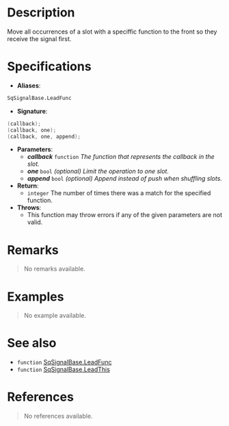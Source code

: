 # Description

Move all occurrences of a slot with a speciffic function to the front so they receive the signal first.

# Specifications

* **Aliases**:
```D
SqSignalBase.LeadFunc
```
* **Signature**:
```D
(callback);
(callback, one);
(callback, one, append);
```
* **Parameters**:
	* **_callback_** `function` *The function that represents the callback in the slot.*
	* **_one_** `bool` *(optional) Limit the operation to one slot.*
	* **_append_** `bool` *(optional) Append instead of push when shuffling slots.*
* **Return**:
	* `integer` The number of times there was a match for the specified function.
* **Throws**:
	* This function may throw errors if any of the given parameters are not valid.

# Remarks

> No remarks available.

# Examples

> No example available.

# See also

* `function` [SqSignalBase.LeadFunc](Function.SqSignalBase.Lead)
* `function` [SqSignalBase.LeadThis](Function.SqSignalBase.LeadThis)

# References

> No references available.
